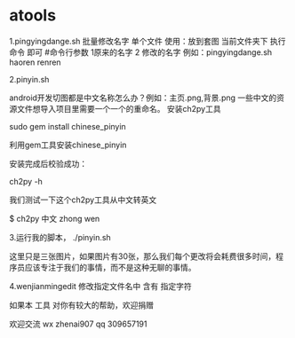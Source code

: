 # atools
1.pingyingdange.sh  批量修改名字 单个文件
使用：放到套图 当前文件夹下 执行命令 即可
#命令行参数 1原来的名字 2 修改的名字
例如：pingyingdange.sh haoren renren

2.pinyin.sh

android开发切图都是中文名称怎么办？例如：主页.png,背景.png  一些中文的资源文件想导入项目里需要一个一个的重命名。
安装ch2py工具

sudo gem install chinese_pinyin

利用gem工具安装chinese_pinyin

安装完成后校验成功：

ch2py -h 

我们测试一下这个ch2py工具从中文转英文

$ ch2py 中文
zhong wen

3.运行我的脚本，
./pinyin.sh

这里只是三张图片，如果图片有30张，那么我们每个更改将会耗费很多时间，程序员应该专注于我们的事情，而不是这种无聊的事情。


4.wenjianmingedit 修改指定文件名中 含有 指定字符


如果本 工具 对你有较大的帮助，欢迎捐赠 


欢迎交流
wx zhenai907
qq 309657191
